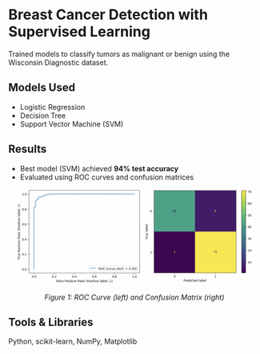 # Breast Cancer Detection with Supervised Learning

Trained models to classify tumors as malignant or benign using the Wisconsin Diagnostic dataset.

## Models Used
- Logistic Regression
- Decision Tree
- Support Vector Machine (SVM)

## Results
- Best model (SVM) achieved **94% test accuracy**
- Evaluated using ROC curves and confusion matrices

<p align="center">
  <img src="ROC.png" width="50%" alt="ROC Curve">
  <img src="CM.png" width="43.75%" alt="Confusion Matrix">
</p>

<p align="center">
  <em>Figure 1: ROC Curve (left) and Confusion Matrix (right)</em>
</p>

## Tools & Libraries
Python, scikit-learn, NumPy, Matplotlib
